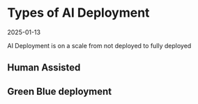 # Types of AI Deployment
2025-01-13

AI Deployment is on a scale from not deployed to fully deployed

## Human Assisted

## Green Blue deployment